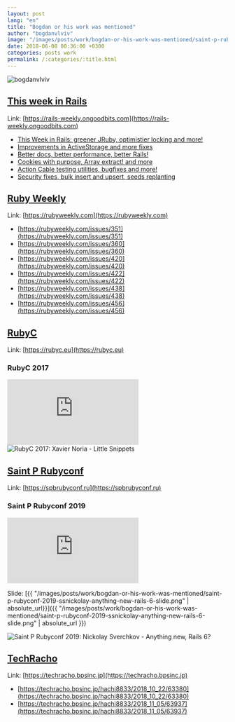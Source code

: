 ```yaml
---
layout: post
lang: "en"
title: "Bogdan or his work was mentioned"
author: "bogdanvlviv"
image: "/images/posts/work/bogdan-or-his-work-was-mentioned/saint-p-rubyconf-2019-ssnickolay-anything-new-rails-6.jpeg"
date: 2018-06-08 00:36:00 +0300
categories: posts work
permalink: /:categories/:title.html
---
```


<div class="picture">
  <img src="{{ "/images/posts/work/bogdan-or-his-work-was-mentioned/saint-p-rubyconf-2019-ssnickolay-anything-new-rails-6.jpeg" | absolute_url }}" title="bogdanvlviv">
</div>

## [This week in Rails](#this-week-in-rails)

Link: [https://rails-weekly.ongoodbits.com](https://rails-weekly.ongoodbits.com)

- [This Week in Rails: greener JRuby, optimistier locking and more!](https://rails-weekly.ongoodbits.com/2016/10/21/greener-jruby-optimistier-locking-and-more)
- [Improvements in ActiveStorage and more fixes](https://rails-weekly.ongoodbits.com/2017/08/13/improvements-in-activestorage-and-more-fixes)
- [Better docs, better performance, better Rails!](https://rails-weekly.ongoodbits.com/2017/08/19/better-docs-better-performance-better-rails)
- [Cookies with purpose, Array extract! and more](https://rails-weekly.ongoodbits.com/2018/08/18/cookies-with-purpose-array-extract-and-more)
- [Action Cable testing utilities, bugfixes and more!](https://rails-weekly.ongoodbits.com/2018/08/26/action-cable-testing-utilities-bugfixes-and-more)
- [Security fixes, bulk insert and upsert, seeds replanting](https://rails-weekly.ongoodbits.com/2019/03/15/security-fixes-bulk-insert-and-upsert-seeds-replanting)

## [Ruby Weekly](#ruby-weekly)

Link: [https://rubyweekly.com](https://rubyweekly.com)

- [https://rubyweekly.com/issues/351](https://rubyweekly.com/issues/351)
- [https://rubyweekly.com/issues/360](https://rubyweekly.com/issues/360)
- [https://rubyweekly.com/issues/420](https://rubyweekly.com/issues/420)
- [https://rubyweekly.com/issues/422](https://rubyweekly.com/issues/422)
- [https://rubyweekly.com/issues/438](https://rubyweekly.com/issues/438)
- [https://rubyweekly.com/issues/456](https://rubyweekly.com/issues/456)

## [RubyC](#rubyc)

Link: [https://rubyc.eu](https://rubyc.eu)


### RubyC 2017

<iframe src="https://www.youtube.com/embed/P4hPUAY05nE?start=1553&end=1596" frameborder="0" allowfullscreen></iframe>

<div class="picture">
  <img src="{{ "/images/posts/work/bogdan-or-his-work-was-mentioned/rubyc-2017-fxn-little-snippets.jpg" | absolute_url }}" title="RubyC 2017: Xavier Noria - Little Snippets">
</div>

## [Saint P Rubyconf](#saint-p-rubyconf)

Link: [https://spbrubyconf.ru](https://spbrubyconf.ru)

### Saint P Rubyconf 2019

<iframe src="https://www.youtube.com/embed/whBL4_3S2KA?start=3143&end=3181" frameborder="0" allowfullscreen></iframe>

Slide: [{{ "/images/posts/work/bogdan-or-his-work-was-mentioned/saint-p-rubyconf-2019-ssnickolay-anything-new-rails-6-slide.png" | absolute_url}}]({{ "/images/posts/work/bogdan-or-his-work-was-mentioned/saint-p-rubyconf-2019-ssnickolay-anything-new-rails-6-slide.png" | absolute_url }})

<div class="picture">
  <img src="{{ "/images/posts/work/bogdan-or-his-work-was-mentioned/saint-p-rubyconf-2019-ssnickolay-anything-new-rails-6.jpeg" | absolute_url }}" title="Saint P Rubyconf 2019: Nickolay Sverchkov - Anything new, Rails 6?">
</div>

## [TechRacho](#techracho)

Link: [https://techracho.bpsinc.jp](https://techracho.bpsinc.jp)

- [https://techracho.bpsinc.jp/hachi8833/2018_10_22/63380](https://techracho.bpsinc.jp/hachi8833/2018_10_22/63380)
- [https://techracho.bpsinc.jp/hachi8833/2018_11_05/63937](https://techracho.bpsinc.jp/hachi8833/2018_11_05/63937)
